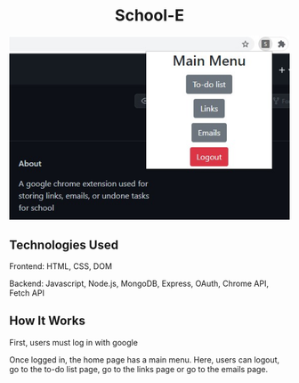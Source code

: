 <h1 align="center">School-E</h1>

<p align="center">
  <img src="/images/schoole.jpg">
</p>

## Technologies Used
<p>Frontend: HTML, CSS, DOM</p>
<p>Backend: Javascript, Node.js, MongoDB, Express, OAuth, Chrome API, Fetch API</p>

## How It Works
<p>First, users must log in with google</p>
<p>Once logged in, the home page has a main menu. Here, users can logout, go to the to-do list page, go to the links page or go to the emails page.</p>
